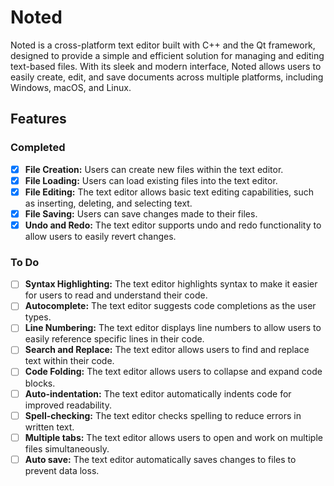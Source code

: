 # Noted
Noted is a cross-platform text editor built with C++ and the Qt framework, designed to provide a simple and efficient solution for managing and editing text-based files. With its sleek and modern interface, Noted allows users to easily create, edit, and save documents across multiple platforms, including Windows, macOS, and Linux.

## Features

### Completed

- [x] **File Creation:** Users can create new files within the text editor.
- [x] **File Loading:** Users can load existing files into the text editor.
- [x] **File Editing:** The text editor allows basic text editing capabilities, such as inserting, deleting, and selecting text.
- [x] **File Saving:** Users can save changes made to their files.
- [x] **Undo and Redo:** The text editor supports undo and redo functionality to allow users to easily revert changes.

### To Do

- [ ] **Syntax Highlighting:** The text editor highlights syntax to make it easier for users to read and understand their code.
- [ ] **Autocomplete:** The text editor suggests code completions as the user types.
- [ ] **Line Numbering:** The text editor displays line numbers to allow users to easily reference specific lines in their code.
- [ ] **Search and Replace:** The text editor allows users to find and replace text within their code.
- [ ] **Code Folding:** The text editor allows users to collapse and expand code blocks.
- [ ] **Auto-indentation:** The text editor automatically indents code for improved readability.
- [ ] **Spell-checking:** The text editor checks spelling to reduce errors in written text.
- [ ] **Multiple tabs:** The text editor allows users to open and work on multiple files simultaneously.
- [ ] **Auto save:** The text editor automatically saves changes to files to prevent data loss.
